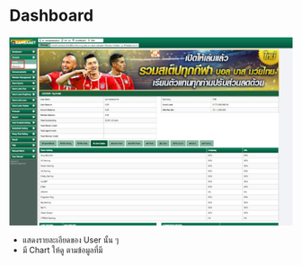 # Dashboard
 ![image](img/dashboard.jpg)
- แสดงรายละเอียดของ User นั้น ๆ
- มี Chart ให้ดู ตามข้อมูลที่มี
